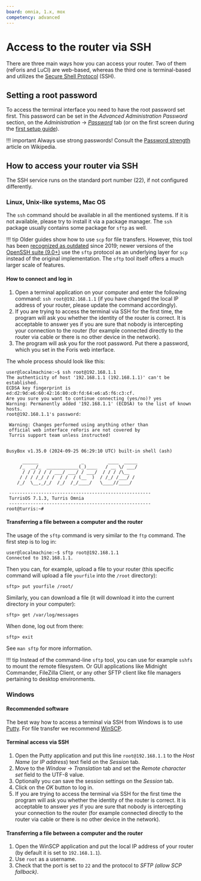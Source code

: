```yaml
---
board: omnia, 1.x, mox
competency: advanced
---
```

# Access to the router via SSH

There are three main ways how you can access your router. Two of them
(reForis and LuCI) are web-based, whereas the third one is
terminal-based and utilizes the [Secure Shell Protocol](https://en.wikipedia.org/wiki/Secure_Shell)
(SSH).

## Setting a root password

To access the terminal interface you need to have the root password set
first. This password can be set in the _Advanced Administration Password_
section, on the _Administration_ → [_Password_](../../../basics/reforis/password/password/)
tab (or on the first screen during the [first setup guide](../../../basics/reforis/guide/)).

!!! important
    Always use strong passwords! Consult the
    [Password strength](https://en.wikipedia.org/wiki/Password_strength) article
    on Wikipedia.

## How to access your router via SSH

The SSH service runs on the standard port number (22), if not configured
differently.

### Linux, Unix-like systems, Mac OS

The `ssh` command should be available in all the mentioned systems. If it
is not available, please try to install it via a package manager. The `ssh`
package usually contains some package for `sftp` as well.

!!! tip
    Older guides show how to use `scp` for file transfers. However, this
    tool has been [recognized as outdated](https://www.openssh.com/txt/release-8.0)
    since 2019; newer versions of
    the [OpenSSH suite (9.0+)](https://www.openssh.com/txt/release-9.0) use
    the `sftp` protocol as an underlying layer for `scp` instead of the original
    implementation. The `sftp` tool itself offers a much larger scale
    of features.

#### How to connect and log in

1. Open a terminal application on your computer and enter the following command:
  `ssh root@192.168.1.1` (if you have changed the local IP address of your
  router, please update the command accordingly).
2. If you are trying to access the terminal via SSH for the first time,
  the program will ask you whether the identity of the router is correct.
  It is acceptable to answer yes if you are sure that nobody is intercepting
  your connection to the router (for example connected directly to the router
  via cable or there is no other device in the network).
3. The program will ask you for the root password. Put there a password, which
  you set in the Foris web interface.

The whole process should look like this:

```
user@localmachine:~$ ssh root@192.168.1.1
The authenticity of host '192.168.1.1 (192.168.1.1)' can't be established.
ECDSA key fingerprint is ed:d2:9d:e6:60:42:16:80:c0:fd:64:e6:a5:f6:c3:cf.
Are you sure you want to continue connecting (yes/no)? yes
Warning: Permanently added '192.168.1.1' (ECDSA) to the list of known hosts.
root@192.168.1.1's password:

 Warning: Changes performed using anything other than
 official web interface reForis are not covered by
 Turris support team unless instructed!


BusyBox v1.35.0 (2024-09-25 06:29:10 UTC) built-in shell (ash)

      ______                _         ____  _____
     /_  __/_  ____________(_)____   / __ \/ ___/
      / / / / / / ___/ ___/ / ___/  / / / /\__
     / / / /_/ / /  / /  / (__  )  / /_/ /___/ /
    /_/  \__,_/_/  /_/  /_/____/   \____//____/

 -----------------------------------------------------
 TurrisOS 7.1.3, Turris Omnia
 -----------------------------------------------------
root@turris:~#
```

#### Transferring a file between a computer and the router

The usage of the `sftp` command is very similar to the `ftp` command.
The first step is to log in:

```
user@localmachine:~$ sftp root@192.168.1.1
Connected to 192.168.1.1.
```

Then you can, for example, upload a file to your router (this specific
command will upload a file `yourfile` into the `/root` directory):

```
sftp> put yourfile /root/
```

Similarly, you can download a file (it will download it into the
current directory in your computer):

```
sftp> get /var/log/messages
```

When done, log out from there:

```
sftp> exit
```

See `man sftp` for more information.

!!! tip
    Instead of the command-line `sftp` tool, you can use for example
    `sshfs` to mount the remote filesystem. Or GUI applications like
    Midnight Commander, FileZilla Client, or any other SFTP client
    like file managers pertaining to desktop environments.

### Windows

#### Recommended software

The best way how to access a terminal via SSH from Windows is to use
[Putty](https://www.putty.org/). For file transfer we recommend
[WinSCP](https://winscp.net/).

#### Terminal access via SSH

1. Open the Putty application and put this line `root@192.168.1.1` to the _Host
  Name_ (or _IP address_) text field on the _Session_ tab.
2. Move to the _Window_ → _Translation_ tab and set the _Remote character set_
  field to the UTF-8 value.
3. Optionally you can save the session settings on the _Session_ tab.
4. Click on the _OK_ button to log in.
5. If you are trying to access the terminal via SSH for the first time
  the program will ask you whether the identity of the router is correct.
  It is acceptable to answer _yes_ if you are sure that nobody is intercepting
  your connection to the router (for example connected directly to the router
  via cable or there is no other device in the network).

#### Transferring a file between a computer and the router

1. Open the WinSCP application and put the local IP address of your router
  (by default it is set to `192.168.1.1`).
2. Use `root` as a username.
3. Check that the port is set to `22` and the protocol to
  _SFTP (allow SCP fallback)_.
